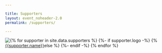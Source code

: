 ```yaml
---

title: Supporters
layout: event_noheader-2.0
permalink: /supporters/

---
```

<section class="member-list">
{% for supporter in site.data.supporters %}
{%- if supporter.logo -%}
<div style="float:left;"><a href="{{supporter.url}}" class="supporter-logo" style="filter:none;"><img src="{{supporter.logo}}"/></a></div>
{% else %}
<div style="float:left;"><a href="{{supporter.url}}" class="supporter-logo" style="filter:none;">{{supporter.name}}</a></div>
{%- endif -%}
{% endfor %}
</section>